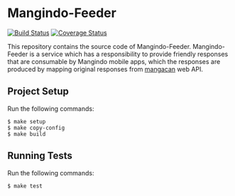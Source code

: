 # Mangindo-Feeder

[![Build Status](https://travis-ci.org/bigscreen/mangindo-feeder.svg?branch=master)](https://travis-ci.org/bigscreen/mangindo-feeder)
[![Coverage Status](https://coveralls.io/repos/github/bigscreen/mangindo-feeder/badge.svg?branch=master)](https://coveralls.io/github/bigscreen/mangindo-feeder?branch=master)

This repository contains the source code of Mangindo-Feeder. 
Mangindo-Feeder is a service which has a responsibility to provide friendly responses that are consumable by Mangindo mobile apps, which the responses are produced by mapping original responses from [mangacan](http://mangacanblog.com) web API.

## Project Setup
Run the following commands:
```
$ make setup
$ make copy-config
$ make build
```

## Running Tests
Run the following commands:
```
$ make test
```
